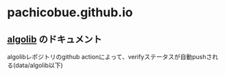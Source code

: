 # pachicobue.github.io

## [algolib](https://github.com/pachicobue/algolib) のドキュメント
algolibレポジトリのgithub actionによって、verifyステータスが自動pushされる(data/algolib以下)

